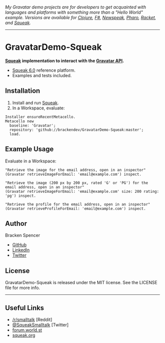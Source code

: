 _My Gravatar demo projects are for developers to get acquainted with languages and platforms with something more than a "Hello World" example. Versions are available for [Clojure](https://github.com/brackendev/GravatarDemo-Clojure), [F#](https://github.com/brackendev/GravatarDemo-FSharp), [Newspeak](https://github.com/brackendev/GravatarDemo-Newspeak), [Pharo](https://github.com/brackendev/GravatarDemo-Pharo), [Racket](https://github.com/brackendev/GravatarDemo-Racket), and [Squeak](https://github.com/brackendev/GravatarDemo-Squeak)._

- - -

GravatarDemo-Squeak
===================

**[Squeak](https://www.squeak.org/) implementation to interact with the [Gravatar API](https://en.gravatar.com/site/implement/).**

* [Squeak 6.0](https://www.squeak.org/) reference platform.
* Examples and tests included.

## Installation

1. Install and run [Squeak](https://www.squeak.org/).
2. In a Workspace, evaluate:

```smalltalk
Installer ensureRecentMetacello.
Metacello new
  baseline: 'Gravatar';
  repository: 'github://brackendev/GravatarDemo-Squeak:master';
  load.
```

## Example Usage

Evaluate in a Workspace:

```smalltalk
"Retrieve the image for the email address, open in an inspector"
(Gravatar retrieveImageForEmail: 'email@example.com') inspect.
```

```smalltalk
"Retrieve the image (200 px by 200 px, rated 'G' or 'PG') for the email address, open in an inspector"
(Gravatar retrieveImageForEmail: 'email@example.com' size: 200 rating: 'pg') inspect.
```

```smalltalk
"Retrieve the profile for the email address, open in an inspector"
(Gravatar retrieveProfileForEmail: 'email@example.com') inspect.
```

## Author

Bracken Spencer

* [GitHub](https://www.github.com/brackendev)
* [LinkedIn](https://www.linkedin.com/in/brackenspencer/)
* [Twitter](https://twitter.com/brackendev)

## License

GravatarDemo-Squeak is released under the MIT license. See the LICENSE file for more info.

- - -

## Useful Links

* [/r/smalltalk](https://www.reddit.com/r/smalltalk/) [Reddit]
* [@SqueakSmalltalk](https://twitter.com/SqueakSmalltalk) [Twitter]
* [forum.world.st](http://forum.world.st/)
* [squeak.org](https://www.squeak.org/)
